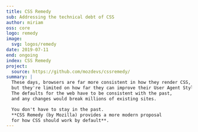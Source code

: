 ```yaml
---
title: CSS Remedy
sub: Addressing the technical debt of CSS
author: miriam
oss: core
logo: remedy
image:
  svg: logos/remedy
date: 2019-07-11
end: ongoing
index: CSS Remedy
project:
  source: https://github.com/mozdevs/cssremedy/
summary: |
  These days, browsers are far more consistent in how they render CSS,
  but they're limited on how far they can improve their User Agent Stylesheet.
  The defaults for the web have to be consistent with the past,
  and any changes would break millions of existing sites.

  You don't have to stay in the past.
  **CSS Remedy (by Mozilla) provides a more modern proposal
  for how CSS should work by default**.
---
```

